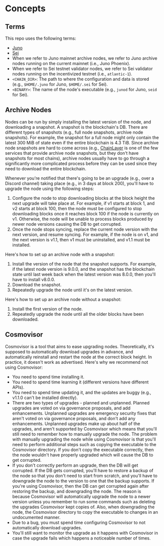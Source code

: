 # Concepts

## Terms

This repo uses the following terms:
- [Juno](https://www.junonetwork.io/)
- [Sei](https://www.seinetwork.io/)
- When we refer to Juno mainnet archive nodes, we refer to Juno archive nodes running on the current mainnet (i.e., Juno Phoenix).
- When we refer to Sei testnet validator nodes, we refer to Sei validator nodes running on the incentivized testnet (i.e., `atlantic-1`).
- `<CHAIN_DIR>`: The path to where the configuration and data is stored (e.g., `$HOME/.juno` for Juno, `$HOME/.sei` for Sei).
- `<BINARY>`: The name of the node's executable (e.g., `junod` for Juno, `seid` for Sei).

## Archive Nodes

Nodes can be run by simply installing the latest version of the node, and downloading a snapshot. A snapshot is the blockchain's DB. There are different types of snapshots (e.g., full node snapshots, archive node snapshots). For example, the snapshot for a full node might only contain the latest 300 MiB of state even if the entire blockchain is 4.3 TiB. Since archive node snapshots are hard to come across (e.g., [ChainLayer](https://www.chainlayer.io/quicksync/) is one of the few services that provide archive node snapshots, but they don't have snapshots for most chains), archive nodes usually have to go through a significantly more complicated process before they can be used since they need to download the entire blockchain.

Whenever you're notified that there's going to be an upgrade (e.g., over a Discord channel) taking place (e.g., in 3 days at block 200), you'll have to upgrade the node using the following steps:
1. Configure the node to stop downloading blocks at the block height the next upgrade will take place at. For example, if v1 starts at block 1, and v2 starts at block 100, then the node must be configured to stop downloading blocks once it reaches block 100 if the node is currently on v1. Otherwise, the node will be unable to process blocks produced by newer node versions causing the DB to get corrupted.
2. Once the node stops syncing, replace the current node version with the next version, and resume syncing. For example, if the node is on v1, and the next version is v1.1, then v1 must be uninstalled, and v1.1 must be installed.

Here's how to set up an archive node with a snapshot:
1. Install the version of the node that the snapshot supports. For example, if the latest node version is 9.0.0, and the snapshot has the blockchain state until last week back when the latest version was 8.0.0, then you'll have to install v8.0.0.
2. Download the snapshot.
3. Repeatedly upgrade the node until it's on the latest version.

Here's how to set up an archive node without a snapshot:
1. Install the first version of the node.
2. Repeatedly upgrade the node until all the older blocks have been downloaded.

## Cosmovisor

Cosmovisor is a tool that aims to ease upgrading nodes. Theoretically, it's supposed to automatically download upgrades in advance, and automatically reinstall and restart the node at the correct block height. In practice, it doesn't work as advertised. Here's why we recommend not using Cosmovisor:
- You need to spend time installing it.
- You need to spend time learning it (different versions have different APIs).
- You need to spend time updating it, and the updates are buggy (e.g., v1.1.0 can't be installed directly).
- There are two types of upgrades - planned and unplanned. Planned upgrades are voted on via governance proposals, and add enhancements. Unplanned upgrades are emergency security fixes that aren't voted on via governance proposals, and don't add any enhancements. Unplanned upgrades make up about half of the upgrades, and aren't supported by Cosmovisor which means that you'll still need to remember how to manually upgrade the node. The problem with manually upgrading the node while using Cosmovisor is that you'll need to perform additional steps such as copying the executable to the Cosmovisor directory. If you don't copy the executable correctly, then the node wouldn't have properly upgraded which will cause the DB to get corrupted.
- If you don't correctly perform an upgrade, then the DB will get corrupted. If the DB gets corrupted, you'll have to restore a backup of the node so that you don't need to start from scratch, and you'll have to downgrade the node to the version to one that the backup supports. If you're using Cosmovisor, then the DB can get corrupted again after restoring the backup, and downgrading the node. The reason is because Cosmovisor will automatically upgrade the node to a newer version unless you remember to run some commands such as deleting the upgrades Cosmovisor kept copies of. Also, when downgrading the node, the Cosmovisor directory to copy the executable to changes in an undocumented manner.
- Due to a bug, you must spend time configuring Cosmovisor to not automatically download upgrades.
- You'll still want to monitor the upgrade as it happens with Cosmovisor in case the upgrade fails which happens a noticeable number of times.
